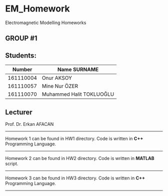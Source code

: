 # EM_Homework
Electromagnetic Modelling Homeworks

## GROUP #1

## Students:
|Number     |Name SURNAME               |
|---------- |-------------------------  |
|161110004  |Onur AKSOY                 |
|161110057  |Mine Nur ÖZER              |
|161110070  |Muhammed Halit TOKLUOĞLU   |

## Lecturer
Prof. Dr. Erkan AFACAN

---

Homework 1 can be found in HW1 directory.
Code is written in **C++** Programming Language.

---

Homework 2 can be found in HW2 directory.
Code is written in **MATLAB** script.

---

Homework 3 can be found in HW3 directory.
Code is written in **C++** Programming Language.

---
